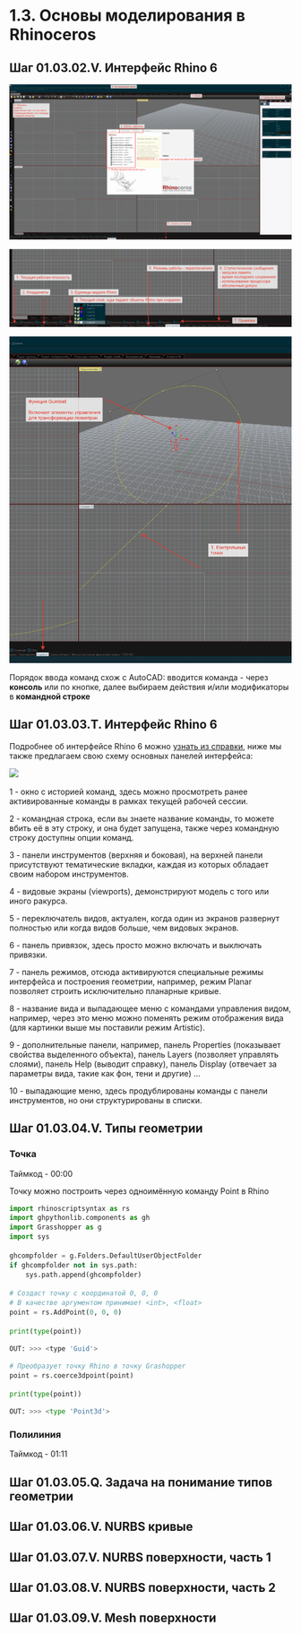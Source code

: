 # 1.3. Основы моделирования в Rhinoceros

## **Шаг 01.03.02.V.** Интерфейс Rhino 6

![&#x41E;&#x441;&#x43D;&#x43E;&#x432;&#x43D;&#x44B;&#x435; &#x43A;&#x43D;&#x43E;&#x43F;&#x43A;&#x438;, &#x432;&#x438;&#x434;&#x438;&#x43C;&#x44B;&#x435; &#x43F;&#x440;&#x438; &#x441;&#x442;&#x430;&#x440;&#x442;&#x435;](../../.gitbook/assets/image%20%287%29.png)

![&#x41A;&#x43D;&#x43E;&#x43F;&#x43A;&#x438; &#x421;&#x442;&#x440;&#x43E;&#x43A;&#x438; &#x441;&#x43E;&#x441;&#x442;&#x43E;&#x44F;&#x43D;&#x438;&#x44F;](../../.gitbook/assets/image%20%285%29%20%281%29.png)

![](../../.gitbook/assets/image%20%281%29.png)

Порядок ввода команд схож с AutoCAD: вводится команда - через **консоль** или по кнопке, далее выбираем действия и/или модификаторы в **командной строке**

## **Шаг 01.03.03.T.** Интерфейс Rhino 6

Подробнее об интерфейсе Rhino 6 можно [узнать из справки](http://docs.mcneel.com/rhino/5/help/en-us/index.htm#user_interface/rhino_window.htm), ниже мы также предлагаем свою схему основных панелей интерфейса:

![](https://ucarecdn.com/dcf262e3-87f4-4cab-837e-30a55b395d14/)

1 - окно с историей команд, здесь можно просмотреть ранее активированные команды в рамках текущей рабочей сессии.

2 - командная строка, если вы знаете название команды, то можете вбить её в эту строку, и она будет запущена, также через командную строку доступны опции команд.

3 - панели инструментов \(верхняя и боковая\), на верхней панели присутствуют тематические вкладки, каждая из которых обладает своим набором инструментов.

4 - видовые экраны \(viewports\), демонстрируют модель с того или иного ракурса.

5 - переключатель видов, актуален, когда один из экранов развернут полностью или когда видов больше, чем видовых экранов.

6 - панель привязок, здесь просто можно включать и выключать привязки.

7 - панель режимов, отсюда активируются специальные режимы интерфейса и построения геометрии, например, режим Planar позволяет строить исключительно планарные кривые.

8 - название вида и выпадающее меню с командами управления видом, например, через это меню можно поменять режим отображения вида \(для картинки выше мы поставили режим Artistic\).

9 - дополнительные панели, например, панель Properties \(показывает свойства выделенного объекта\), панель Layers \(позволяет управлять слоями\), панель Help \(выводит справку\), панель Display \(отвечает за параметры вида, такие как фон, тени и другие\) ...

10 - выпадающие меню, здесь продублированы команды с панели инструментов, но они структурированы в списки.

## **Шаг 01.03.04.V.** Типы геометрии

### Точка

Таймкод - 00:00

Точку можно построить через одноимённую команду Point в Rhino

```python
import rhinoscriptsyntax as rs
import ghpythonlib.components as gh
import Grasshopper as g
import sys

ghcompfolder = g.Folders.DefaultUserObjectFolder
if ghcompfolder not in sys.path:
    sys.path.append(ghcompfolder)

# Создаст точку с координатой 0, 0, 0 
# В качестве аргументом принимает <int>, <float>
point = rs.AddPoint(0, 0, 0)

print(type(point))
```

```bash
OUT: >>> <type 'Guid'>
```

```python
# Преобразует точку Rhino в точку Grashopper
point = rs.coerce3dpoint(point)

print(type(point))
```

```python
OUT: >>> <type 'Point3d'>
```

### Полилиния

Таймкод - 01:11

## **Шаг 01.03.05.Q.** Задача на понимание типов геометрии

## **Шаг 01.03.06.V.** NURBS кривые

## **Шаг 01.03.07.V.** NURBS поверхности, часть 1

## **Шаг 01.03.08.V.** NURBS поверхности, часть 2

## **Шаг 01.03.09.V.** Mesh поверхности

